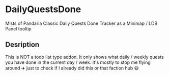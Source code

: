 # DailyQuestsDone
Mists of Pandaria Classic Daily Quests Done Tracker as a Minimap / LDB Panel tooltip

## Desription
This is NOT a todo list type addon.
It only shows what daily / weekly quests you have done in the current day / week.
It's mostly to stop me flying around ✈️ just to check if I already did this or that faction hub 😆
